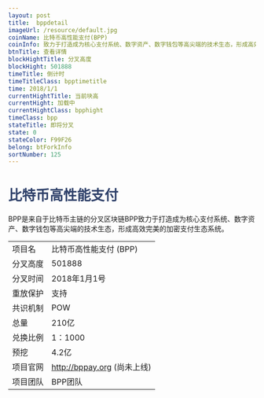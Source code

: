 ```yaml
---
layout: post
title:  bppdetail
imageUrl: /resource/default.jpg
coinName: 比特币高性能支付(BPP)
coinInfo: 致力于打造成为核心支付系统、数字资产、数字钱包等高尖端的技术生态，形成高效完美的加密支付生态系统
btnTitle: 查看详情
blockHightTitle: 分叉高度
blockHight: 501888
timeTitle: 倒计时
timeTitleClass: bpptimetitle
time: 2018/1/1
currentHightTitle: 当前块高
currentHight: 加载中
currentHightClass: bpphight
timeClass: bpp
stateTitle: 即将分叉
state: 0
stateColor: F99F26
belong: btForkInfo
sortNumber: 125
---
```

<h1 style="color: #2F416A">比特币高性能支付</h1>
<p>BPP是来自于比特币主链的分叉区块链BPP致力于打造成为核心支付系统、数字资产、数字钱包等高尖端的技术生态，形成高效完美的加密支付生态系统。
</p>
<table class="center">
  <tbody>
    <tr>
        <td class="tablehalf">项目名</td>
        <td class="tablehalf">比特币高性能支付 (BPP)</td>
    </tr>
    <tr>
        <td>分叉高度</td>
        <td>501888</td>
    </tr>
    <tr>
        <td>分叉时间</td>
        <td>2018年1月1号</td>
    </tr>
    <tr>
        <td>重放保护</td>
        <td>支持</td>
    </tr>
    <tr>
        <td>共识机制</td>
        <td>POW</td>
    </tr>
    <tr>
        <td>总量</td>
        <td>210亿</td>
    </tr>
    <tr>
        <td>兑换比例</td>
        <td>1：1000</td>
    </tr>
    <tr>
        <td>预挖</td>
        <td>4.2亿</td>
    </tr>
    <tr>
        <td>项目官网</td>
        <td><a href="http://bppay.org" target="_blank">http://bppay.org</a> (尚未上线)</td>
    </tr>
    <tr>
        <td>项目团队</td>
        <td>BPP团队</td>
    </tr>
  </tbody>
</table>